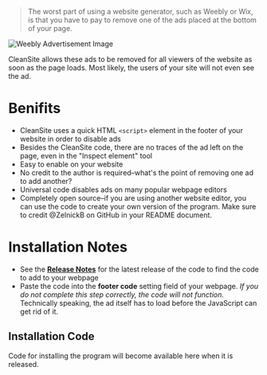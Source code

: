 > The worst part of using a website generator, such as Weebly or Wix, is that you have to pay to remove one of the ads placed at the bottom of your page.  
  
![Weebly Advertisement Image](https://image.ibb.co/gwO05S/image.png "An ad from the website generator Weebly that is placed at the bottom of free users' webpages")
  
CleanSite allows these ads to be removed for all viewers of the website as soon as the page loads. Most likely, the users of your site will not even see the ad.
  
# Benifits
* CleanSite uses a quick HTML `<script>` element in the footer of your website in order to disable ads
* Besides the CleanSite code, there are no traces of the ad left on the page, even in the "Inspect element" tool
* Easy to enable on your website
* No credit to the author is required–what's the point of removing one ad to add another?
* Universal code disables ads on many popular webpage editors
* Completely open source–if you are using another website editor, you can use the code to create your own version of the program. Make sure to credit @ZelnickB on GitHub in your README document.
  
# Installation Notes
* See the [**Release Notes**](https://github.com/ZelnickB/cleanSITE/releases) for the latest release of the code to find the code to add to your webpage
* Paste the code into the **footer code** setting field of your webpage. *If you do not complete this step correctly, the code will not function.* Technically speaking, the ad itself has to load before the JavaScript can get rid of it.
  
## Installation Code
Code for installing the program will become available here when it is released.

